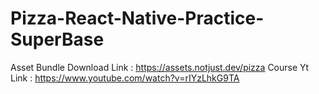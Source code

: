 # Pizza-React-Native-Practice-SuperBase
Asset Bundle Download Link : https://assets.notjust.dev/pizza
Course Yt Link : https://www.youtube.com/watch?v=rIYzLhkG9TA
